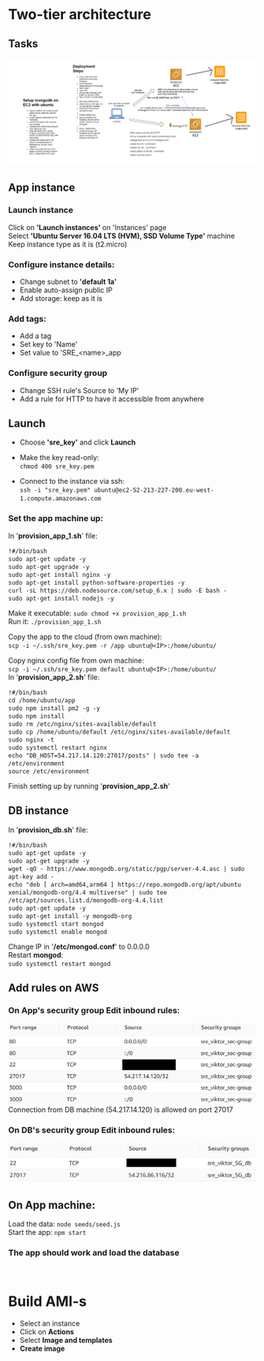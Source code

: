 # Two-tier architecture
## Tasks
![Diagram](img/diagram.png)

## App instance

### Launch instance

Click on **'Launch instances'** on 'Instances' page<br>
Select **'Ubuntu Server 16.04 LTS (HVM), SSD Volume Type'** machine<br>
Keep instance type as it is (t2.micro)<br>
### Configure instance details:
- Change subnet to **'default 1a'**<br>
- Enable auto-assign public IP<br>
- Add storage: keep as it is<br>
### Add tags:
- Add a tag<br>
- Set key to 'Name'<br>
- Set value to 'SRE_\<name\>_app
### Configure security group
- Change SSH rule's Source to 'My IP'<br>
- Add a rule for HTTP to have it accessible from anywhere

## Launch
- Choose **'sre_key'** and click **Launch**

- Make the key read-only:<br>
`chmod 400 sre_key.pem`

- Connect to the instance via ssh:<br>
`ssh -i "sre_key.pem" ubuntu@ec2-52-213-227-200.eu-west-1.compute.amazonaws.com`<br>

### Set the app machine up:
In '**provision_app_1.sh**' file:
```
!#/bin/bash
sudo apt-get update -y
sudo apt-get upgrade -y
sudo apt-get install nginx -y
sudo apt-get install python-software-properties -y
curl -sL https://deb.nodesource.com/setup_6.x | sudo -E bash -
sudo apt-get install nodejs -y
```
Make it executable:
`sudo chmod +x provision_app_1.sh`<br>
Run it: `./provision_app_1.sh`

Copy the app to the cloud (from own machine):<br>
`scp -i ~/.ssh/sre_key.pem -r /app ubuntu@<IP>:/home/ubuntu/`

Copy nginx config file from own machine:<br>
`scp -i ~/.ssh/sre_key.pem default ubuntu@<IP>:/home/ubuntu/`<br>
In '**provision_app_2.sh**' file:

```
!#/bin/bash
cd /home/ubuntu/app
sudo npm install pm2 -g -y
sudo npm install
sudo rm /etc/nginx/sites-available/default
sudo cp /home/ubuntu/default /etc/nginx/sites-available/default 
sudo nginx -t
sudo systemctl restart nginx
echo "DB_HOST=54.217.14.120:27017/posts" | sudo tee -a /etc/environment
source /etc/environment
```

Finish setting up by running '**provision_app_2.sh**'

## DB instance

In '**provision_db.sh**' file:
```
!#/bin/bash
sudo apt-get update -y
sudo apt-get upgrade -y
wget -qO - https://www.mongodb.org/static/pgp/server-4.4.asc | sudo apt-key add -
echo "deb [ arch=amd64,arm64 ] https://repo.mongodb.org/apt/ubuntu xenial/mongodb-org/4.4 multiverse" | sudo tee /etc/apt/sources.list.d/mongodb-org-4.4.list
sudo apt-get update -y
sudo apt-get install -y mongodb-org
sudo systemctl start mongod
sudo systemctl enable mongod
```
Change IP in '**/etc/mongod.conf**' to 0.0.0.0<br>
Restart **mongod**:<br>
`sudo systemctl restart mongod`

## Add rules on AWS

### On App's security group **Edit inbound rules**:

![App rules](https://github.com/ViMitre/two-tier_architecture/blob/main/img/app_rules.JPG)
<br>
Connection from DB machine (54.217.14.120) is allowed on port 27017

### On DB's security group **Edit inbound rules**:
![DB rules](https://github.com/ViMitre/two-tier_architecture/blob/main/img/db_rules.JPG)

## On App machine:
Load the data: `node seeds/seed.js`<br>
Start the app: `npm start`

### The app should work and load the database
<br>

# Build AMI-s
- Select an instance
- Click on **Actions**
- Select **Image and templates**
- **Create image**